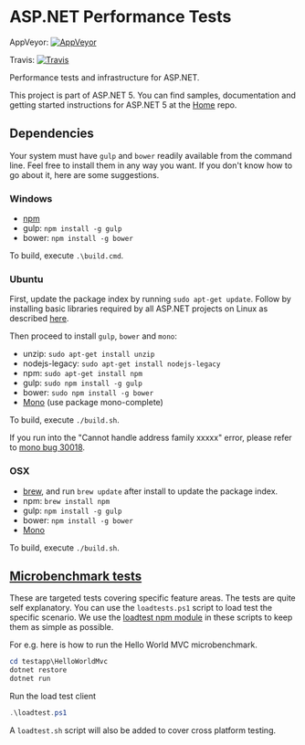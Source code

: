 ASP.NET Performance Tests
=========================

AppVeyor: [![AppVeyor](https://ci.appveyor.com/api/projects/status/8e82uv0i2xi3dnv7/branch/dev?svg=true)](https://ci.appveyor.com/project/aspnetci/Performance/branch/dev)

Travis:   [![Travis](https://travis-ci.org/aspnet/Performance.svg?branch=dev)](https://travis-ci.org/aspnet/Performance)

Performance tests and infrastructure for ASP.NET.

This project is part of ASP.NET 5. You can find samples, documentation and getting started instructions for ASP.NET 5 at the [Home](https://github.com/aspnet/home) repo.

## Dependencies
Your system must have `gulp` and `bower` readily available from the command line. Feel free to install them in any way you want. If you don't know how to go about it, here are some suggestions.

### Windows
  * [npm](https://nodejs.org/en/)
  * gulp: `npm install -g gulp`
  * bower: `npm install -g bower`

To build, execute `.\build.cmd`.

### Ubuntu
First, update the package index by running `sudo apt-get update`. Follow by installing basic libraries required by all ASP.NET projects on Linux as described [here](https://docs.asp.net/en/latest/getting-started/installing-on-linux.html).

Then proceed to install `gulp`, `bower` and `mono`:
  * unzip: `sudo apt-get install unzip`
  * nodejs-legacy: `sudo apt-get install nodejs-legacy`
  * npm: `sudo apt-get install npm`
  * gulp: `sudo npm install -g gulp`
  * bower: `sudo npm install -g bower`
  * [Mono](http://www.mono-project.com/docs/getting-started/install/linux/#debian-ubuntu-and-derivatives) (use package mono-complete)

To build, execute `./build.sh`.

If you run into the "Cannot handle address family xxxxx" error, please refer to [mono bug 30018](https://bugzilla.xamarin.com/show_bug.cgi?id=30018).

### OSX
  * [brew](http://brew.sh/), and run `brew update` after install to update the package index.
  * npm: `brew install npm`
  * gulp: `npm install -g gulp`
  * bower: `npm install -g bower`
  * [Mono](http://www.mono-project.com/docs/getting-started/install/mac/)

To build, execute `./build.sh`.

## [Microbenchmark tests](testapp)
These are targeted tests covering specific feature areas. The tests are quite self explanatory. You can use the `loadtests.ps1` script to load test the specific scenario. We use the [loadtest npm module](https://www.npmjs.com/package/loadtest) in these scripts to keep them as simple as possible.

For e.g. here is how to run the Hello World MVC microbenchmark.

```powershell
cd testapp\HelloWorldMvc
dotnet restore
dotnet run
```

Run the load test client
```powershell
.\loadtest.ps1
```

A `loadtest.sh` script will also be added to cover cross platform testing.
